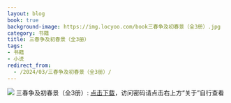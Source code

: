 ```yaml
---
layout: blog
book: true
background-image: https://img.locyoo.com/book三春争及初春景（全3册）.jpg
category: 书籍
title: 三春争及初春景（全3册）
tags:
- 书籍
- 小说
redirect_from:
  - /2024/03/三春争及初春景（全3册）/
---
```

![](https://img.locyoo.com/book三春争及初春景（全3册）.jpg)
三春争及初春景（全3册）: <a name = "ref1" href="https://url18.ctfile.com/f/50983618-1357864778-529087?p=3619">点击下载</a>，访问密码请点击右上方“关于”自行查看